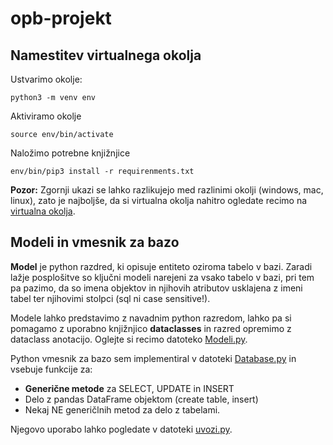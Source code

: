 # opb-projekt

## Namestitev virtualnega okolja

Ustvarimo okolje: 

`python3 -m venv env`

Aktiviramo okolje

 `source env/bin/activate`

Naložimo potrebne knjižnjice

 `env/bin/pip3 install -r requirenments.txt`

 **Pozor:** Zgornji ukazi se lahko razlikujejo med razlinimi okolji (windows, mac, linux), zato je najboljše, da si virtualna okolja nahitro ogledate recimo na [virtualna okolja](https://www.freecodecamp.org/news/how-to-setup-virtual-environments-in-python/).

 ## Modeli in vmesnik za bazo

 **Model** je python razdred, ki opisuje entiteto oziroma tabelo v bazi. Zaradi lažje posplošitve so ključni modeli narejeni za vsako tabelo v bazi, pri tem pa pazimo, da so imena objektov in njihovih atributov usklajena z imeni tabel ter njihovimi stolpci (sql ni case sensitive!).

 Modele lahko predstavimo z navadnim python razredom, lahko pa si pomagamo z uporabno knjižnjico **dataclasses** in razred opremimo z dataclass anotacijo. Oglejte si recimo datoteko [Modeli.py](Data/Modeli.py).

 Python vmesnik za bazo sem implementiral v datoteki [Database.py](Data/Database.py) in vsebuje funkcije za:
 * **Generične metode** za  SELECT, UPDATE in INSERT
 * Delo z pandas DataFrame objektom (create table, insert)
 * Nekaj NE generičlnih metod za delo z tabelami.

Njegovo uporabo lahko pogledate v datoteki [uvozi.py](Data/uvozi.py).